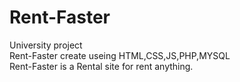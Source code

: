 # Rent-Faster
University project
<br>Rent-Faster create useing HTML,CSS,JS,PHP,MYSQL
<br>
Rent-Faster is a Rental site for rent anything.
